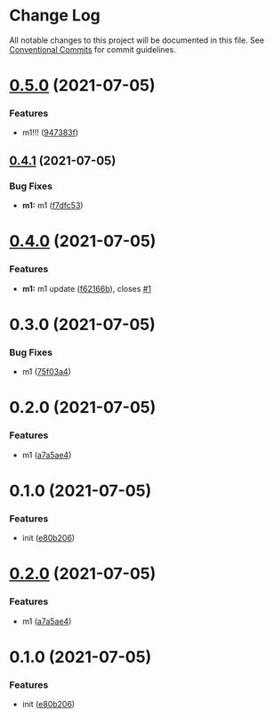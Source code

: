 # Change Log

All notable changes to this project will be documented in this file.
See [Conventional Commits](https://conventionalcommits.org) for commit guidelines.

# [0.5.0](https://github.com/CodeLittlePrince/CodeLittlePrince-npm-pack-manage-lerna/compare/@lerna-test/m1@0.4.1...@lerna-test/m1@0.5.0) (2021-07-05)


### Features

* m1!!! ([947383f](https://github.com/CodeLittlePrince/CodeLittlePrince-npm-pack-manage-lerna/commit/947383f1b1f23c8af5e37670272f2808a2d243ac))





## [0.4.1](https://github.com/CodeLittlePrince/CodeLittlePrince-npm-pack-manage-lerna/compare/@lerna-test/m1@0.4.0...@lerna-test/m1@0.4.1) (2021-07-05)


### Bug Fixes

* **m1:** m1 ([f7dfc53](https://github.com/CodeLittlePrince/CodeLittlePrince-npm-pack-manage-lerna/commit/f7dfc538b4e059cdca10edc7208cca112e4632ac))





# [0.4.0](https://github.com/CodeLittlePrince/CodeLittlePrince-npm-pack-manage-lerna/compare/@lerna-test/m1@0.3.0...@lerna-test/m1@0.4.0) (2021-07-05)


### Features

* **m1:** m1 update ([f62166b](https://github.com/CodeLittlePrince/CodeLittlePrince-npm-pack-manage-lerna/commit/f62166b1f34f0cf89e13fd1a09e29020903bfaaa)), closes [#1](https://github.com/CodeLittlePrince/CodeLittlePrince-npm-pack-manage-lerna/issues/1)





# 0.3.0 (2021-07-05)


### Bug Fixes

* m1 ([75f03a4](https://github.com/CodeLittlePrince/CodeLittlePrince-npm-pack-manage-lerna/commit/75f03a4bc18ca5bc85c0a689900c16fc8f9ea78d))



# 0.2.0 (2021-07-05)


### Features

* m1 ([a7a5ae4](https://github.com/CodeLittlePrince/CodeLittlePrince-npm-pack-manage-lerna/commit/a7a5ae4f2e3c480bb8e7e2b9d8afe47b748f6aee))



# 0.1.0 (2021-07-05)


### Features

* init ([e80b206](https://github.com/CodeLittlePrince/CodeLittlePrince-npm-pack-manage-lerna/commit/e80b206f8f0e46b3035108b937df467689808233))





# [0.2.0](https://github.com/CodeLittlePrince/CodeLittlePrince-npm-pack-manage-lerna/compare/v0.1.0...v0.2.0) (2021-07-05)


### Features

* m1 ([a7a5ae4](https://github.com/CodeLittlePrince/CodeLittlePrince-npm-pack-manage-lerna/commit/a7a5ae4f2e3c480bb8e7e2b9d8afe47b748f6aee))





# 0.1.0 (2021-07-05)


### Features

* init ([e80b206](https://github.com/CodeLittlePrince/CodeLittlePrince-npm-pack-manage-lerna/commit/e80b206f8f0e46b3035108b937df467689808233))
